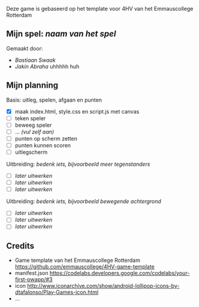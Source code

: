 Deze game is gebaseerd op het template voor 4HV van het Emmauscollege Rotterdam

## Mijn spel: *naam van het spel*
Gemaakt door:
- *Bastiaan Swaak*
- *Jakin Abraha*
uhhhhh
huh
## Mijn planning

Basis: uitleg, spelen, afgaan en punten
- [x] maak index.html, style.css en script.js met canvas
- [ ] teken speler
- [ ] beweeg speler
- [ ] ... *(vul zelf aan)*
- [ ] punten op scherm zetten
- [ ] punten kunnen scoren
- [ ] uitlegscherm

Uitbreiding: *bedenk iets, bijvoorbeeld meer tegenstanders*
- [ ] *later uitwerken*
- [ ] *later uitwerken*
- [ ] *later uitwerken*

Uitbreiding: *bedenk iets, bijvoorbeeld bewegende achtergrond*
- [ ] *later uitwerken*
- [ ] *later uitwerken*
- [ ] *later uitwerken*

## Credits
- Game template van het Emmauscollege Rotterdam https://github.com/emmauscollege/4HV-game-template
- manifest.json https://codelabs.developers.google.com/codelabs/your-first-pwapp/#3
- icon http://www.iconarchive.com/show/android-lollipop-icons-by-dtafalonso/Play-Games-icon.html
- ...
